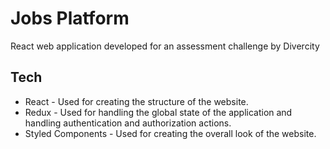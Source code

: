 # Jobs Platform

React web application developed for an assessment challenge by Divercity

## Tech

-   React - Used for creating the structure of the website.
-   Redux - Used for handling the global state of the application and handling authentication and authorization actions.
-   Styled Components - Used for creating the overall look of the website.
